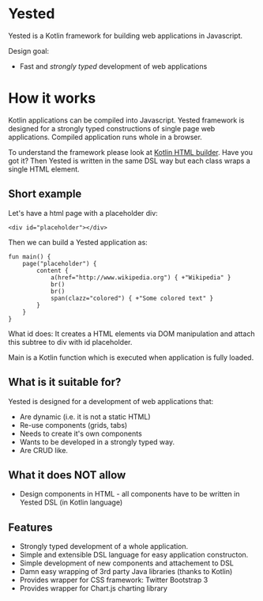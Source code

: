 Yested
======
Yested is a Kotlin framework for building web applications in Javascript. 

Design goal:
* Fast and *strongly typed* development of web applications

# How it works
Kotlin applications can be compiled into Javascript. Yested framework is designed for a strongly typed constructions of single page web applications. Compiled application runs whole in a browser. 

To understand the framework please look at [Kotlin HTML builder](http://kotlinlang.org/docs/reference/type-safe-builders.html).
Have you got it?
Then Yested is written in the same DSL way but each class wraps a single HTML element. 

## Short example
Let's have a html page with a placeholder div:
```
<div id="placeholder"></div>
```

Then we can build a Yested application as:
```
fun main() {
    page("placeholder") {
        content {
            a(href="http://www.wikipedia.org") { +"Wikipedia" }
            br()
            br()
            span(clazz="colored") { +"Some colored text" }
        }
    }
}
```
What id does: It creates a HTML elements via DOM manipulation and attach this subtree to div with id placeholder.

Main is a Kotlin function which is executed when application is fully loaded.

## What is it suitable for?
Yested is designed for a development of web applications that:
* Are dynamic (i.e. it is not a static HTML)
* Re-use components (grids, tabs)
* Needs to create it's own components
* Wants to be developed in a strongly typed way.
* Are CRUD like.

## What it does NOT allow
* Design components in HTML - all components have to be written in Yested DSL (in Kotlin language)

## Features
* Strongly typed development of a whole application.
* Simple and extensible DSL language for easy application constructon.
* Simple development of new components and attachement to DSL
* Damn easy wrapping of 3rd party Java libraries (thanks to Kotlin)
* Provides wrapper for CSS framework: Twitter Bootstrap 3
* Provides wrapper for Chart.js charting library 
